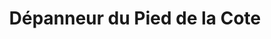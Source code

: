 ---
title: "Dépanneur du Pied de la Cote"
url: /saint-fabien-de-panet/depanneur-du-pied-de-la-cote/
shop: convenience
---